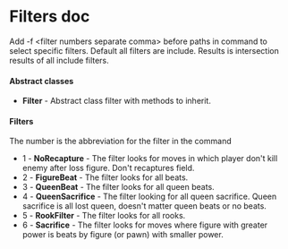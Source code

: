 # Filters doc

Add -f \<filter numbers separate comma\> before paths in command to select specific filters. Default all filters are include. Results is intersection results of all include filters.

#### Abstract classes
* **Filter** - Abstract class filter with methods to inherit.

#### Filters
The number is the abbreviation for the filter in the command 
* 1 - **NoRecapture** - The filter looks for moves in which player don't kill enemy after loss figure. Don't recaptures field.
* 2 - **FigureBeat** - The filter looks for all beats.
* 3 - **QueenBeat** - The filter looks for all queen beats.
* 4 - **QueenSacrifice** - The filter looking for all queen sacrifice. Queen sacrifice is all lost queen, doesn't matter queen beats or no beats.
* 5 - **RookFilter** - The filter looks for all rooks.
* 6 - **Sacrifice** - The filter looks for moves where figure with greater power is beats by figure (or pawn) with smaller power.
